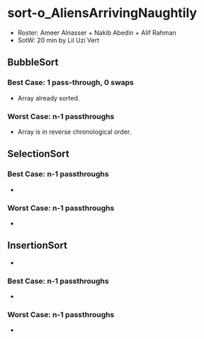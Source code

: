 # sort-o_AliensArrivingNaughtily
* Roster: Ameer Alnasser + Nakib Abedin + Alif Rahman
* SotW: 20 min by Lil Uzi Vert
## BubbleSort

### Best Case: 1 pass-through, 0 swaps
* Array already sorted.
### Worst Case: n-1 passthroughs
* Array is in reverse chronological order.

## SelectionSort

### Best Case: n-1 passthroughs
* 
### Worst Case: n-1 passthroughs
* 

## InsertionSort
*
### Best Case: n-1 passthroughs
*
### Worst Case: n-1 passthroughs
*
